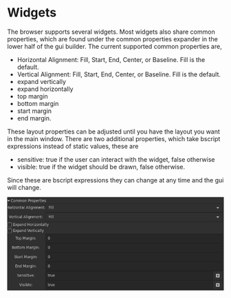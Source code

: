 # Widgets

The browser supports several widgets. Most widgets also share common
properties, which are found under the common properties expander in
the lower half of the gui builder. The current supported common
properties are,

- Horizontal Alignment: Fill, Start, End, Center, or Baseline. Fill is the default.
- Vertical Alignment: Fill, Start, End, Center, or Baseline. Fill is the default.
- expand vertically
- expand horizontally
- top margin
- bottom margin
- start margin
- end margin.

These layout properties can be adjusted until you have the layout you
want in the main window. There are two additional properties, which
take bscript expressions instead of static values, these are

- sensitive: true if the user can interact with the widget, false otherwise
- visible: true if the widget should be drawn, false otherwise.

Since these are bscript expressions they can change at any time and
the gui will change.

![Common Properties](./widget-common.png)
